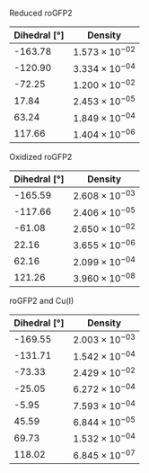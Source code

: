 Reduced roGFP2

| Dihedral [°] | Density |
|-----------|-----------|
| -163.78 | $1.573 \times 10^{-02}$ |
| -120.90 | $3.334 \times 10^{-04}$ |
| -72.25 | $1.200 \times 10^{-02}$ |
| 17.84 | $2.453 \times 10^{-05}$ |
| 63.24 | $1.849 \times 10^{-04}$ |
| 117.66 | $1.404 \times 10^{-06}$ |

Oxidized roGFP2

| Dihedral [°] | Density |
|-----------|-----------|
| -165.59 | $2.608 \times 10^{-03}$ |
| -117.66 | $2.406 \times 10^{-05}$ |
| -61.08 | $2.650 \times 10^{-02}$ |
| 22.16 | $3.655 \times 10^{-06}$ |
| 62.16 | $2.099 \times 10^{-04}$ |
| 121.26 | $3.960 \times 10^{-08}$ |

roGFP2 and Cu(I)

| Dihedral [°] | Density |
|-----------|-----------|
| -169.55 | $2.003 \times 10^{-03}$ |
| -131.71 | $1.542 \times 10^{-04}$ |
| -73.33 | $2.429 \times 10^{-02}$ |
| -25.05 | $6.272 \times 10^{-04}$ |
| -5.95 | $7.593 \times 10^{-04}$ |
| 45.59 | $6.844 \times 10^{-05}$ |
| 69.73 | $1.532 \times 10^{-04}$ |
| 118.02 | $6.845 \times 10^{-07}$ |
